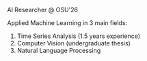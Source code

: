 AI Researcher @ OSU'26

Applied Machine Learning in 3 main fields:

1. Time Series Analysis (1.5 years experience)
2. Computer Vision (undergraduate thesis)
3. Natural Language Processing

